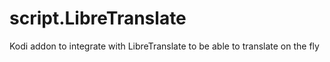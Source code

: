 # script.LibreTranslate
Kodi addon to integrate with LibreTranslate to be able to translate on the fly
